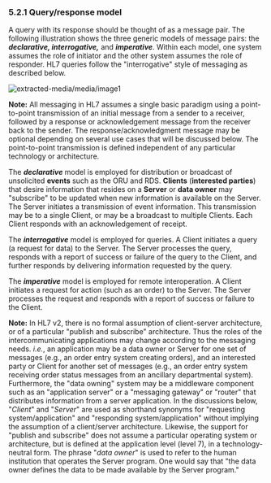 ### 5.2.1 Query/response model

A query with its response should be thought of as a message pair. The following illustration shows the three generic models of message pairs: the **_declarative, interrogative,_** and **_imperative_**. Within each model, one system assumes the role of initiator and the other system assumes the role of responder. HL7 queries follow the "interrogative" style of messaging as described below.

![extracted-media/media/image1](extracted-media/media/image1.wmf)

**Note:** All messaging in HL7 assumes a single basic paradigm using a point-to-point transmission of an initial message from a sender to a receiver, followed by a response or acknowledgement message from the receiver back to the sender. The response/acknowledgment message may be optional depending on several use cases that will be discussed below. The point-to-point transmission is defined independent of any particular technology or architecture.

The **_declarative_** model is employed for distribution or broadcast of unsolicited **events** such as the ORU and RDS. **Clients** (**interested parties**) that desire information that resides on a **Server** or **data owner** may "subscribe" to be updated when new information is available on the Server. The Server initiates a transmission of event information. This transmission may be to a single Client, or may be a broadcast to multiple Clients. Each Client responds with an acknowledgement of receipt.

The **_interrogative_** model is employed for queries. A Client initiates a query (a request for data) to the Server. The Server processes the query, responds with a report of success or failure of the query to the Client, and further responds by delivering information requested by the query.

The **_imperative_** model is employed for remote interoperation. A Client initiates a request for action (such as an order) to the Server. The Server processes the request and responds with a report of success or failure to the Client.

**Note:** In HL7 v2, there is no formal assumption of client-server architecture, or of a particular "publish and subscribe" architecture. Thus the roles of the intercommunicating applications may change according to the messaging needs. _i.e._, an application may be a data owner or Server for one set of messages (e.g., an order entry system creating orders), and an interested party or Client for another set of messages (e.g., an order entry system receiving order status messages from an ancillary departmental system). Furthermore, the "data owning" system may be a middleware component such as an "application server" or a "messaging gateway" or "router" that distributes information from a server application. In the discussions below, "_Client_" and "_Server_" are used as shorthand synonyms for "requesting system/application" and "responding system/application" without implying the assumption of a client/server architecture. Likewise, the support for "publish and subscribe" does not assume a particular operating system or architecture, but is defined at the application level (level 7), in a technology-neutral form. The phrase "_data owner_" is used to refer to the human institution that operates the Server program. One would say that "the data owner defines the data to be made available by the Server program."
